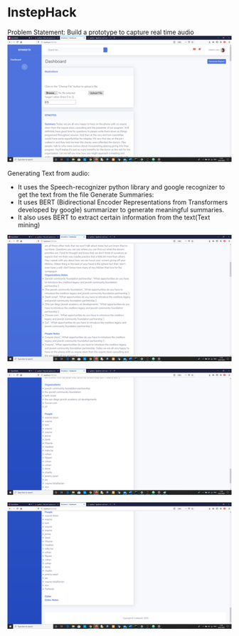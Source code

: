 # InstepHack
Problem Statement: Build a prototype to capture real time audio
![alt text](https://github.com/Priya-05/InstepHack/blob/master/Screenshots/efinotes1.png)

Generating Text from audio:
  - It uses the Speech-recognizer python library and google recognizer to get the text from the file
Generate Summaries:
  - It uses BERT (Bidirectional Encoder Representations from Transformers developed by google) summarizer to generate meaningful summaries. 
  - It also uses BERT to extract certain information from the text(Text mining) 


![alt text](https://github.com/Priya-05/InstepHack/blob/master/Screenshots/efinotes2.png)

![alt text](https://github.com/Priya-05/InstepHack/blob/master/Screenshots/efinotes3.png)

![alt text](https://github.com/Priya-05/InstepHack/blob/master/Screenshots/efinotes4.png)
